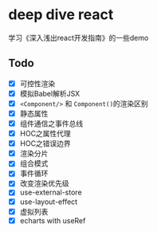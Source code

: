 # deep dive react

学习《深入浅出react开发指南》的一些demo

## Todo

- [x] 可控性渲染
- [x] 模拟Babel解析JSX
- [x] `<Component/>` 和 `Component()`的渲染区别
- [x] 静态属性
- [x] 组件通信之事件总线
- [x] HOC之属性代理
- [x] HOC之错误边界
- [x] 渲染分片
- [x] 组合模式
- [x] 事件循环
- [x] 改变渲染优先级
- [x] use-external-store
- [x] use-layout-effect
- [x] 虚拟列表
- [x] echarts with useRef
